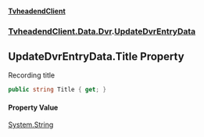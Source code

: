 #### [TvheadendClient](./index.md 'index')
### [TvheadendClient.Data.Dvr](./TvheadendClient-Data-Dvr.md 'TvheadendClient.Data.Dvr').[UpdateDvrEntryData](./TvheadendClient-Data-Dvr-UpdateDvrEntryData.md 'TvheadendClient.Data.Dvr.UpdateDvrEntryData')
## UpdateDvrEntryData.Title Property
Recording title  
```csharp
public string Title { get; }
```
#### Property Value
[System.String](https://docs.microsoft.com/en-us/dotnet/api/System.String 'System.String')  
